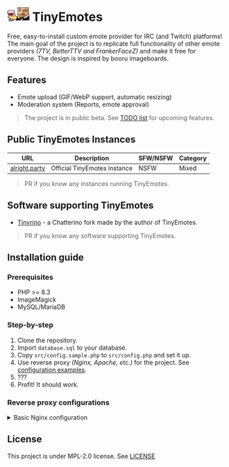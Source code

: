# ![](/icon.png) TinyEmotes

Free, easy-to-install custom emote provider for IRC (and Twitch) platforms!
The main goal of the project is to replicate full functionality of other emote providers *(7TV, BetterTTV and FrankerFaceZ)* and make it free for everyone. The design is inspired by booru imageboards.

## Features

+ Emote upload (GIF/WebP support, automatic resizing)
+ Moderation system (Reports, emote approval)

> The project is in public beta. See [TODO list](https://github.com/users/ilotterytea/projects/11) for upcoming features.

## Public TinyEmotes Instances

| URL | Description | SFW/NSFW | Category |
|-----|-------------|----------|----------|
| [alright.party](https://alright.party) | Official TinyEmotes instance | NSFW | Mixed

> PR if you know any instances running TinyEmotes.

## Software supporting TinyEmotes

+ [Tinyrino](https://github.com/ilotterytea/tinyrino) - a Chatterino fork made by the author of TinyEmotes.

> PR if you know any software supporting TinyEmotes.

## Installation guide

### Prerequisites

+ PHP >= 8.3
+ ImageMagick
+ MySQL/MariaDB

### Step-by-step

1. Clone the repository.
2. Import `database.sql` to your database.
3. Copy `src/config.sample.php` to `src/config.php` and set it up.
4. Use reverse proxy *(Nginx, Apache, etc.)* for the project. See [configuration examples](#reverse-proxy-configurations).
5. ???
6. Profit! It should work.

### Reverse proxy configurations

<details>
<summary>Basic Nginx configuration</summary>

```nginx
server {
    server_name tinyemotesinstance.com;

    root /www/tinyemotesinstance/public;
    index index.php;

    location / {
	    try_files $uri $uri/ /index.php?$query_string;
    }

    location ~ \.php$ {
	    include fastcgi_params;
	    fastcgi_pass unix:/run/php/php-fpm.sock;
	    fastcgi_index index.php;
	    fastcgi_param SCRIPT_FILENAME $document_root$fastcgi_script_name;
    }

    location ~* \.(js|css|png|jpg|jpeg|gif|webp|ico)$ {
        expires 6M;
        access_log off;
        add_header Cache-Control "public";
    }

    location ~ /\. {
        deny all;
    }
}
```

</details>

## License

This project is under MPL-2.0 license. See [LICENSE](/LICENSE)